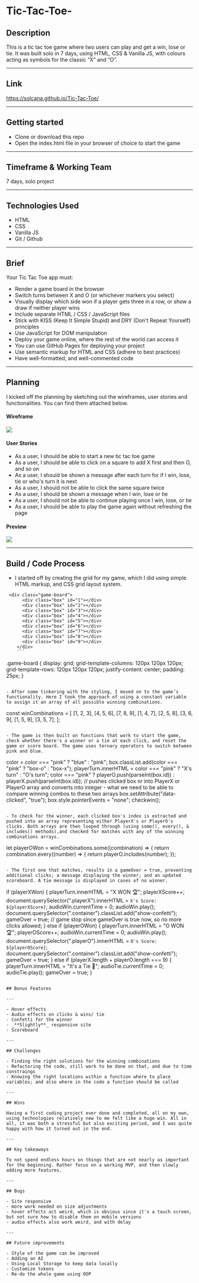 # Tic-Tac-Toe-

## Description

This is a tic tac toe game where two users can play and get a win, lose or tie. It was built solo in 7 days, using HTML, CSS & Vanilla JS, with colours acting as symbols for the classic “X” and “O”.

---

## Link

https://solcana.github.io/Tic-Tac-Toe/

---

## Getting started

- Clone or download this repo
- Open the index.html file in your browser of choice to start the game

---

## Timeframe & Working Team

7 days, solo project

---

## Technologies Used

- HTML
- CSS
- Vanilla JS
- Git / Github

---

## Brief

Your Tic Tac Toe app must:
- Render a game board in the browser
- Switch turns between X and O (or whichever markers you select)
- Visually display which side won if a player gets three in a row, or show a draw if neither player wins
- Include separate HTML / CSS / JavaScript files
- Stick with KISS (Keep It Simple Stupid) and DRY (Don't Repeat Yourself) principles
- Use JavaScript for DOM manipulation
- Deploy your game online, where the rest of the world can access it
- You can use GitHub Pages for deploying your project
- Use semantic markup for HTML and CSS (adhere to best practices)
- Have well-formatted, and well-commented code

---

## Planning

I kicked off the planning by sketching out the wireframes, user stories and functionalities. You can find them attached below.

#### Wireframe

![](https://imgur.com/Uo4qzu7.jpg)

#### User Stories

- As a user, I should be able to start a new tic tac toe game
- As a user, I should be able to click on a square to add X first and then O, and so on
- As a user, I should be shown a message after each turn for if I win, lose, tie or who's turn it is next
- As a user, I should not be able to click the same square twice
- As a user, I should be shown a message when I win, lose or tie
- As a user, I should not be able to continue playing once I win, lose, or tie
- As a user, I should be able to play the game again without refreshing the page

#### Preview

![](https://imgur.com/LejFkx5.jpg)

---

## Build / Code Process

- I started off by creating the grid for my game, which I did using simple HTML markup, and CSS grid layout system.

```
 <div class="game-board">
      <div class="box" id="1"></div>
      <div class="box" id="2"></div>
      <div class="box" id="3"></div>
      <div class="box" id="4"></div>
      <div class="box" id="5"></div>
      <div class="box" id="6"></div>
      <div class="box" id="7"></div>
      <div class="box" id="8"></div>
      <div class="box" id="9"></div>
    </div>
    ```
 ```
 .game-board {
  display: grid;
  grid-template-columns: 120px 120px 120px;
  grid-template-rows: 120px 120px 120px;
  justify-content: center;
  padding: 25px;
}
```

- After some tinkering with the styling, I moved on to the game’s functionality. Here I took the approach of using a constant variable to assign it an array of all possible winning combinations.

```
const winCombinations = [
  [1, 2, 3],
  [4, 5, 6],
  [7, 8, 9],
  [1, 4, 7],
  [2, 5, 8],
  [3, 6, 9],
  [1, 5, 9],
  [3, 5, 7],
];
```

- The game is then built on functions that work to start the game, check whether there's a winner or a tie at each click, and reset the game or score board. The game uses ternary operators to switch between pink and blue. 

```
color = color === "pink" ? "blue" : "pink";
      box.classList.add(color === "pink" ? "box-o" : "box-x");
      playerTurn.innerHTML = color === "pink" ? "X's turn" : "O's turn";
      color === "pink"
        ? playerO.push(parseInt(box.id))
        : playerX.push(parseInt(box.id));
      // pushes clicked box nr into PlayerX or PlayerO array and converts into integer - what we need to be able to compare winning combos to these two arrays
      box.setAttribute("data-clicked", "true");
      box.style.pointerEvents = "none";
      checkwin();
  ```
 
 - To check for the winner, each clicked box's index is extracted and pushed into an array representing either PlayerX's or PlayerO's clicks. Both arrays are then looped through (using some(), every(), & includes() methods),and checked for matches with any of the winning combinations arrays.

```
let playerOWon = winCombinations.some((combination) => {
    return combination.every((number) => {
      return playerO.includes(number);
    });
```

- The first one that matches, results in a gameOver = true, preventing additional clicks; a message displaying the winner; and an updated scoreboard. A tie message is displayed in cases of no winner.

```
if (playerXWon) {
    playerTurn.innerHTML = "<span class='item-x'>X WON 🏆</span>";
    playerXScore++;
    document.querySelector(".playerX").innerHTML = `X's Score: ${playerXScore}`;
    audioWin.currentTime = 0;
    audioWin.play();
    document.querySelector(".container").classList.add("show-confetti");
    gameOver = true;
    // game stop since gameOver is true now, so no more clicks allowed;
  } else if (playerOWon) {
    playerTurn.innerHTML = "<span class='item-o'>O WON 🏆</span>";
    playerOScore++;
    audioWin.currentTime = 0;
    audioWin.play();
    document.querySelector(".playerO").innerHTML = `O's Score: ${playerOScore}`;
    document.querySelector(".container").classList.add("show-confetti");
    gameOver = true;
  } else if (playerX.length + playerO.length === 9) {
    playerTurn.innerHTML = "It's a Tie 🤝";
    audioTie.currentTime = 0;
    audioTie.play();
    gameOver = true;
  }
  ```

## Bonus Features

---

- Hover effects
- Audio effects on clicks & wins/ tie
- Confetti for the winner
- _**Slightly**_ responsive site
- Scoreboard

---

## Challenges

- Finding the right solutions for the winning combinations
- Refactoring the code, still work to be done on that, and due to time constraings
- Knowing the right locations within a function where to place variables; and also where in the code a function should be called

---

## Wins

Having a first coding project ever done and completed, all on my own, using technologies relatively new to me felt like a huge win. All in all, it was both a stressful but also exciting period, and I was quite happy with how it turned out in the end. 

---

## Key takeaways

To not spend endless hours on things that are not nearly as important for the beginning. Rather focus on a working MVP, and then slowly adding more features.

---

## Bugs

- Site responsive
  - more work needed on size adjustments
  - hover effects act weird, which is obvious since it's a touch screen, but not sure how to disable them on mobile versions
  - audio effects also work weird, and with delay
  
  ---

## Future improvements

- Style of the game can be improved
- Adding an AI
- Using Local Storage to keep data locally
- Customize tokens
- Re-do the whole game using OOP
